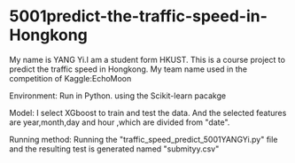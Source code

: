 # 5001predict-the-traffic-speed-in-Hongkong
My name is YANG Yi.I am a student form HKUST.
This is a course project to predict the traffic speed in Hongkong.
My team name used in the competition of Kaggle:EchoMoon

Environment:
Run in Python.
using the Scikit-learn pacakge

Model:
I select XGboost to train and test the data. 
And the selected features are year,month,day and hour ,which are divided from "date".

Running method: 
Running the "traffic_speed_predict_5001YANGYi.py" file and the resulting test is generated named "submityy.csv"
